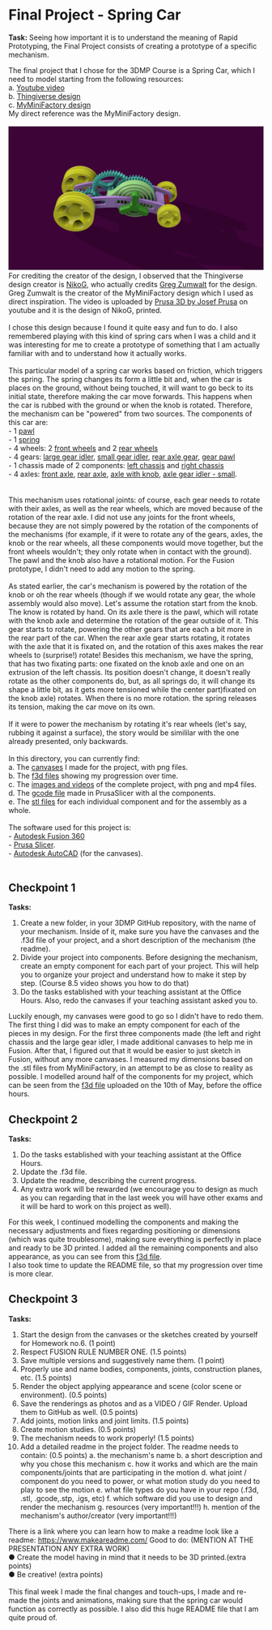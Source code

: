 # Final Project - Spring Car

<b>Task:</b> Seeing how important it is to understand the meaning of Rapid Prototyping, the
Final Project consists of creating a prototype of a specific mechanism.

The final project that I chose for the 3DMP Course is a Spring Car, which I need to model starting from the following resources: <br>
	a.	[Youtube video](https://www.youtube.com/watch?v=pX1OS6-TNw8&feature=youtu.be) <br>
	b.	[Thingiverse design](https://www.thingiverse.com/thing:3328754) <br>
	c.	[MyMiniFactory design](https://www.myminifactory.com/object/3d-print-dual-mode-spring-motor-rolling-chassis-26862) <br> 
	My direct reference was the MyMiniFactory design. <br><br>
![](https://github.com/Ana-Mares/3DMP/blob/master/Final%20Project%20-%20Spring%20Car/Images%20%26%20Videos/Capture%20Image.png)
	<br>For crediting the creator of the design, I observed that the Thingiverse design creator is [NikoG](https://www.thingiverse.com/NikoG/about), who actually credits [Greg Zumwalt](https://www.myminifactory.com/users/gzumwalt) for the design. Greg Zumwalt is the creator of the MyMiniFactory design which I used as direct inspiration. The video is uploaded by [Prusa 3D by Josef Prusa](https://www.youtube.com/channel/UCLHAxAdvAKJY0niRJZRYMvg) on youtube and it is the design of NikoG, printed.<br><br>
	I chose this design because I found it quite easy and fun to do. I also remembered playing with this kind of spring cars when I was a child and it was interesting for me to create a prototype of something that I am actually familiar with and to understand how it actually works. <br><br>
	This particular model of a spring car works based on friction, which triggers the spring. The spring changes its form a little bit and, when the car is places on the ground, without being touched, it will want to go beck to its initial state, therefore making the car move forwards. This happens when the car is rubbed with the ground or when the knob is rotated. Therefore, the mechanism can be "powered" from two sources.
	The components of this car are: <br>
	- 1 [pawl](https://github.com/Ana-Mares/3DMP/blob/master/Final%20Project%20-%20Spring%20Car/stl%20files/Pawl.stl) <br>
	- 1 [spring](https://github.com/Ana-Mares/3DMP/blob/master/Final%20Project%20-%20Spring%20Car/stl%20files/Spring.stl) <br>
	- 4 wheels: 2 [front wheels](https://github.com/Ana-Mares/3DMP/blob/master/Final%20Project%20-%20Spring%20Car/stl%20files/Front%20Wheel.stl) and 2 [rear wheels](https://github.com/Ana-Mares/3DMP/blob/master/Final%20Project%20-%20Spring%20Car/stl%20files/Rear%20Wheel.stl) <br>
	- 4 gears: [large gear idler](https://github.com/Ana-Mares/3DMP/blob/master/Final%20Project%20-%20Spring%20Car/stl%20files/Large%20Gear%20Idler.stl), [small gear idler](https://github.com/Ana-Mares/3DMP/blob/master/Final%20Project%20-%20Spring%20Car/stl%20files/Small%20Gear%20Idler.stl), [rear axle gear](https://github.com/Ana-Mares/3DMP/blob/master/Final%20Project%20-%20Spring%20Car/stl%20files/Rear%20Axle%20Gear.stl), [gear pawl](https://github.com/Ana-Mares/3DMP/blob/master/Final%20Project%20-%20Spring%20Car/stl%20files/Gear%20Pawl.stl) <br>
	- 1 chassis made of 2 components: [left chassis](https://github.com/Ana-Mares/3DMP/blob/master/Final%20Project%20-%20Spring%20Car/stl%20files/Left%20Chassis.stl) and [right chassis](https://github.com/Ana-Mares/3DMP/blob/master/Final%20Project%20-%20Spring%20Car/stl%20files/Right%20Chassis.stl) <br>
	- 4 axles: [front axle](https://github.com/Ana-Mares/3DMP/blob/master/Final%20Project%20-%20Spring%20Car/stl%20files/Front%20Axle.stl), [rear axle](https://github.com/Ana-Mares/3DMP/blob/master/Final%20Project%20-%20Spring%20Car/stl%20files/Rear%20Axle.stl), [axle with knob](https://github.com/Ana-Mares/3DMP/blob/master/Final%20Project%20-%20Spring%20Car/stl%20files/Knob%20and%20Axle.stl), [axle gear idler - small](https://github.com/Ana-Mares/3DMP/blob/master/Final%20Project%20-%20Spring%20Car/stl%20files/Axle%20Gear%20Idler%20-%20Small.stl). <br><br><br>
	This mechanism uses rotational joints: of course, each gear needs to rotate with their axles, as well as the rear wheels, which are moved because of the rotation of the rear axle. I did not use any joints for the front wheels, because they are not simply powered by the rotation of the components of the mechanisms (for example, if it were to rotate any of the gears, axles, the knob or the rear wheels, all these components would move together, but the front wheels wouldn't; they only rotate when in contact with the ground). The pawl and the knob also have a rotational motion. For the Fusion prototype, I didn't need to add any motion to the spring. <br><br>
	As stated earlier, the car's mechanism is powered by the rotation of the knob or oh the rear wheels (though if we would rotate any gear, the whole assembly would also move). Let's assume the rotation start from the knob. The know is rotated by hand. On its axle there is the pawl, which will rotate with the knob axle and determine the rotation of the gear outside of it. This gear starts to rotate, powering the other gears that are each a bit more in the rear part of the car. When the rear axle gear starts rotating, it rotates with the axle that it is fixated on, and the rotation of this axes makes the rear wheels to (surprise!) rotate! Besides this mechanism, we have the spring, that has two fixating parts: one fixated on the knob axle and one on an extrusion of the left chassis. Its position doesn't change, it doesn't really rotate as the other components do, but, as all springs do, it will change its shape a little bit, as it gets more tensioned while the center part)fixated on the knob axle) rotates. When there is no more rotation. the spring releases its tension, making the car move on its own.  <br><br>
	If it were to power the mechanism by rotating it's rear wheels (let's say, rubbing it against a surface), the story would be simililar with the one already presented, only backwards. <br><br> 
In this directory, you can currently find: <br>
a. The [canvases](https://github.com/Ana-Mares/3DMP/tree/master/Final%20Project%20-%20Spring%20Car/Canvases) I made for the project, with png files. <br>
b. The [f3d files](https://github.com/Ana-Mares/3DMP/tree/master/Final%20Project%20-%20Spring%20Car/f3d%20files) showing my progression over time. <br>
c. The [images and videos](https://github.com/Ana-Mares/3DMP/tree/master/Final%20Project%20-%20Spring%20Car/Images%20%26%20Videos) of the complete project, with png and mp4 files.<br>
d. The [gcode file](https://github.com/Ana-Mares/3DMP/tree/master/Final%20Project%20-%20Spring%20Car/gcode%20files) made in PrusaSlicer with al the components.<br>
e. The [stl files](https://github.com/Ana-Mares/3DMP/tree/master/Final%20Project%20-%20Spring%20Car/stl%20files) for each individual component and for the assembly as a whole.  <br><br>
The software used for this project is: <br>
	- [Autodesk Fusion 360](https://www.autodesk.com/products/fusion-360/students-teachers-educators) <br>
	- [Prusa Slicer](https://www.prusa3d.com/prusaslicer/). <br>
	- [Autodesk AutoCAD](https://www.autodesk.com/products/autocad/overview) (for the canvases).<br><br>


## Checkpoint 1
<b>Tasks:</b>
1. Create a new folder, in your 3DMP GitHub repository, with the name of your mechanism. Inside of it, make sure you have the canvases and the .f3d file of your project, and a short description of the mechanism (the readme).
2. Divide your project into components. Before designing the mechanism, create an empty component for each part of your project. This will help you to organize your project and understand how to make it step by step. (Course 8.5 video shows you how to do that)
3. Do the tasks established with your teaching assistant at the Office Hours. Also, redo the canvases if your teaching assistant asked you to.

Luckily enough, my canvases were good to go so I didn't have to redo them. 
The first thing I did was to make an empty component for each of the pieces in my design. For the first three components made (the left and right chassis and the large gear idler, I made additional canvases to help me in Fusion. After that, I figured out that it would be easier to just sketch in Fusion, without any more canvases. I measured my dimensions based on the .stl files from MyMiniFactory, in an attempt to be as close to reality as possible. I modelled around half of the components for my project, which can be seen from the [f3d file](https://github.com/Ana-Mares/3DMP/blob/master/Final%20Project%20-%20Spring%20Car/f3d%20files/Spring%20Car%20progress%2010.05.f3d) uploaded on the 10th of May, before the office hours. 

## Checkpoint 2
<b>Tasks:</b>
1. Do the tasks established with your teaching assistant at the Office Hours.
2. Update the .f3d file.
3. Update the readme, describing the current progress.
4. Any extra work will be rewarded (we encourage you to design as much as you can regarding that in the last week you will have other exams and it will be hard to work on this project as well). <br>

For this week, I continued modelling the components and making the necessary adjustments and fixes regarding positioning or dimensions (which was quite troublesome), making sure everything is perfectly in place and ready to be 3D printed. I added all the remaining components and also appearance, as you can see from this [f3d file](https://github.com/Ana-Mares/3DMP/blob/master/Final%20Project%20-%20Spring%20Car/f3d%20files/Spring%20Car%20progress%2018.05.f3d). <br>
I also took time to update the README file, so that my progression over time is more clear.

## Checkpoint 3
<b>Tasks:</b>
1. Start the design from the canvases or the sketches created by yourself for Homework no.6. (1 point)
2. Respect FUSION RULE NUMBER ONE. (1.5 points)
3. Save multiple versions and suggestively name them. (1 point)
4. Properly use and name bodies, components, joints, construction planes, etc. (1.5 points)
5. Render the object applying appearance and scene (color scene or environment). (0.5 points)
6. Save the renderings as photos and as a VIDEO / GIF Render. Upload them to GitHub as well. (0.5 points)
7. Add joints, motion links and joint limits. (1.5 points)
8. Create motion studies. (0.5 points)
9. The mechanism needs to work properly! (1.5 points)
10. Add a detailed readme in the project folder. The readme needs to
contain: (0.5 points)
	a. the mechanism's name
	b. a short description and why you chose this mechanism
	c. how it works and which are the main components/joints that are participating in the motion
	d. what joint / component do you need to power, or what motion study do you need to play to see the motion
	e. what file types do you have in your repo (.f3d, .stl, .gcode,.stp, .igs, etc)
	f. which software did you use to design and render the mechanism
	g. resources (very important!!!)
	h. mention of the mechanism's author/creator (very important!!!)
	
There is a link where you can learn how to make a readme look like a readme: https://www.makeareadme.com/
Good to do: (MENTION AT THE PRESENTATION ANY EXTRA WORK) <br>
	● Create the model having in mind that it needs to be 3D printed.(extra points) <br>
	● Be creative! (extra points) <br><br>
	This final week I made the final changes and touch-ups, I made and re-made the joints and animations, making sure that the spring car would function as correctly as possible. I also did this huge README file that I am quite proud of.

